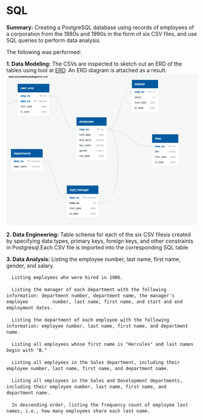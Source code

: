 # SQL
**Summary:** Creating a PostgreSQL database using records of employees of a corporation from the 1980s and 1990s in the form of six CSV files, and use SQL queries to perform data analysis.

The following was performed: 

**1. Data Modeling:** The CSVs are inspected to sketch out an ERD of the tables using tool at [ERD](http://www.quickdatabasediagrams.com). An ERD diagram is attached as a result.
            ![](https://github.com/Harmeet2504/sql-challenge/blob/master/Data-modeling-ERD.png)

**2. Data Engineering:** Table schema for each of the six CSV filesis created by specifying data types, primary keys, foreign keys, and other constraints in Postgresql.Each CSV file is imported into the corresponding SQL table.

**3. Data Analysis:**
      Listing the employee number, last name, first name, gender, and salary.

      Listing employees who were hired in 1986.

      Listing the manager of each department with the following information: department number, department name, the manager's employee         number, last name, first name, and start and end employment dates.

      Listing the department of each employee with the following information: employee number, last name, first name, and department name.

      Listing all employees whose first name is "Hercules" and last names begin with "B."

      Listing all employees in the Sales department, including their employee number, last name, first name, and department name.

      Listing all employees in the Sales and Development departments, including their employee number, last name, first name, and               department name.

      In descending order, listing the frequency count of employee last names, i.e., how many employees share each last name.

